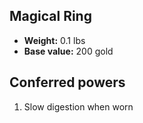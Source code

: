 ## Magical Ring

- **Weight:** 0.1 lbs
- **Base value:** 200 gold

## Conferred powers

1. Slow digestion when worn
